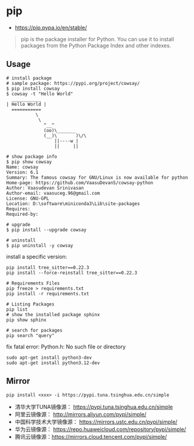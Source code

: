 # pip
* https://pip.pypa.io/en/stable/

> pip is the package installer for Python. You can use it to install packages from the Python Package Index and other indexes.

## Usage

```shell
# install package
# sample package: https://pypi.org/project/cowsay/
$ pip install cowsay
$ cowsay -t "Hello World"
  ___________
| Hello World |
  ===========
           \
            \
              ^__^
              (oo)\_______
              (__)\       )\/\
                  ||----w |
                  ||     ||

# show package info
$ pip show cowsay
Name: cowsay
Version: 6.1
Summary: The famous cowsay for GNU/Linux is now available for python
Home-page: https://github.com/VaasuDevanS/cowsay-python
Author: Vaasudevan Srinivasan
Author-email: vaasuceg.96@gmail.com
License: GNU-GPL
Location: D:\software\miniconda3\Lib\site-packages
Requires:
Required-by:

# upgrade
$ pip install --upgrade cowsay

# uninstall
$ pip uninstall -y cowsay
```

install a specific version:
```shell
pip install tree_sitter==0.22.3
pip install --force-reinstall tree_sitter==0.22.3
```

```shell
# Requirements Files
pip freeze > requirements.txt
pip install -r requirements.txt

# Listing Packages
pip list
# show the installed package sphinx
pip show sphinx

# search for packages
pip search "query"
```

fix fatal error: Python.h: No such file or directory
```shell
sudo apt-get install python3-dev
sudo apt-get install python3.12-dev
```

## Mirror
```shell
pip install <xxx> -i https://pypi.tuna.tsinghua.edu.cn/simple
```

* 清华大学TUNA镜像源： https://pypi.tuna.tsinghua.edu.cn/simple
* 阿里云镜像源： http://mirrors.aliyun.com/pypi/simple/
* 中国科学技术大学镜像源： https://mirrors.ustc.edu.cn/pypi/simple/
* 华为云镜像源： https://repo.huaweicloud.com/repository/pypi/simple/
* 腾讯云镜像源：https://mirrors.cloud.tencent.com/pypi/simple/
